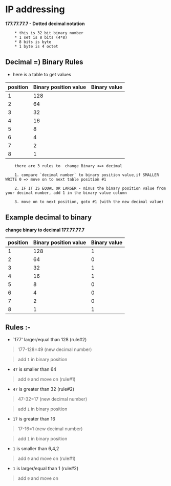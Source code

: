 # IP addressing

**177.77.77.7 - Dotted decimal notation**

```
    * this is 32 bit binary number
    * 1 set is 8 bits (4*8)
    * 8 bits is byte
    * 1 byte is 4 octet
```

## Decimal =) Binary Rules

* here is a table to get values

| position | Binary position value | Binary value
| -------- | ---------- | -------- |
| 1 | 128 |
| 2 | 64 |
| 3 | 32 |
| 4 | 16 |
| 5 | 8 |
| 6 | 4 |
| 7 | 2 |
| 8 | 1 |

```
    there are 3 rules to  change Binary <=> decimal

    1. compare `decimal number` to binary position value,if SMALLER WRITE 0 => move on to next table position #1

    2. IF IT IS EQUAL OR LARGER - minus the binary position value from your decimal number, add 1 in the binary value column

    3. move on to next position, goto #1 (with the new decimal value)
```

## Example decimal to binary

**change binary to decimal 177.77.77.7**

| position | Binary position value | Binary value
| -------- | ---------- | -------- |
| 1 | 128 | 1
| 2 | 64 | 0
| 3 | 32 | 1
| 4 | 16 | 1
| 5 | 8 | 0
| 6 | 4 | 0
| 7 | 2 | 0
| 8 | 1 | 1

## Rules :-

* `177' larger/equal than 128 (rule#2)
> 177-128=49 (new decimal number)

> add `1` in binary position

* `47` is smaller than 64
> add `0` and move on (rule#1)

* `47` is greater than 32 (rule#2)
> 47-32=17 (new decimal number)

> add `1` in binary position

* `17` is greater than 16
> 17-16=1 (new decimal number)

> add `1` in binary position

* `1` is smaller than 6,4,2
> add `0` and move on (rule#1)

* `1` is larger/equal than 1 (rule#2)
> add `0` and move on